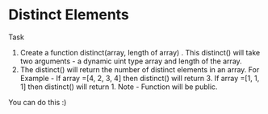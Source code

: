 # Distinct Elements

Task

1. Create a function distinct(array, length of array) . This distinct() will take two arguments - a dynamic uint type array and length of the array.
2. The distinct() will return the number of distinct elements in an array. For Example - If array =[4, 2, 3, 4] then distinct() will return 3. If array =[1, 1, 1] then distinct() will return 1.
   Note - Function will be public.

You can do this :)
